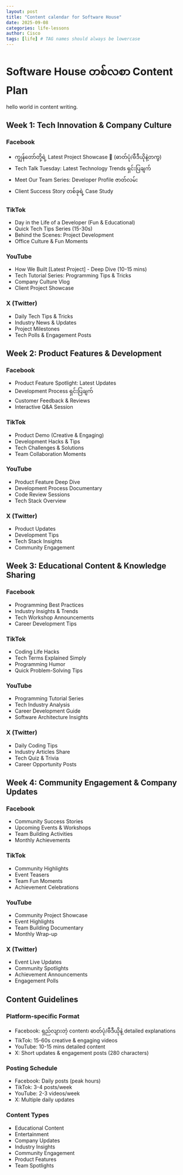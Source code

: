 ```yaml
---
layout: post
title: "Content calendar for Software House"
date: 2025-09-08
categories: life-lessons
author: Cisco
tags: [life] # TAG names should always be lowercase
---
```



# Software House တစ်လစာ Content Plan

hello world in content writing.

## Week 1: Tech Innovation & Company Culture

### Facebook
- ကျွန်တော်တို့ရဲ့ Latest Project Showcase 🚀 (ဓာတ်ပုံ/ဗီဒီယိုနဲ့တကွ)
- Tech Talk Tuesday: Latest Technology Trends ရှင်းပြချက်
- Meet Our Team Series: Developer Profile ဇာတ်လမ်း
- Client Success Story တစ်ခုရဲ့ Case Study

### TikTok
- Day in the Life of a Developer (Fun & Educational)
- Quick Tech Tips Series (15-30s)
- Behind the Scenes: Project Development
- Office Culture & Fun Moments

### YouTube
- How We Built [Latest Project] - Deep Dive (10-15 mins)
- Tech Tutorial Series: Programming Tips & Tricks
- Company Culture Vlog
- Client Project Showcase

### X (Twitter)
- Daily Tech Tips & Tricks
- Industry News & Updates
- Project Milestones
- Tech Polls & Engagement Posts

## Week 2: Product Features & Development

### Facebook
- Product Feature Spotlight: Latest Updates
- Development Process ရှင်းပြချက်
- Customer Feedback & Reviews
- Interactive Q&A Session

### TikTok
- Product Demo (Creative & Engaging)
- Development Hacks & Tips
- Tech Challenges & Solutions
- Team Collaboration Moments

### YouTube
- Product Feature Deep Dive
- Development Process Documentary
- Code Review Sessions
- Tech Stack Overview

### X (Twitter)
- Product Updates
- Development Tips
- Tech Stack Insights
- Community Engagement

## Week 3: Educational Content & Knowledge Sharing

### Facebook
- Programming Best Practices
- Industry Insights & Trends
- Tech Workshop Announcements
- Career Development Tips

### TikTok
- Coding Life Hacks
- Tech Terms Explained Simply
- Programming Humor
- Quick Problem-Solving Tips

### YouTube
- Programming Tutorial Series
- Tech Industry Analysis
- Career Development Guide
- Software Architecture Insights

### X (Twitter)
- Daily Coding Tips
- Industry Articles Share
- Tech Quiz & Trivia
- Career Opportunity Posts

## Week 4: Community Engagement & Company Updates

### Facebook
- Community Success Stories
- Upcoming Events & Workshops
- Team Building Activities
- Monthly Achievements

### TikTok
- Community Highlights
- Event Teasers
- Team Fun Moments
- Achievement Celebrations

### YouTube
- Community Project Showcase
- Event Highlights
- Team Building Documentary
- Monthly Wrap-up

### X (Twitter)
- Event Live Updates
- Community Spotlights
- Achievement Announcements
- Engagement Polls

## Content Guidelines

### Platform-specific Format
- Facebook: ရှည်လျားတဲ့ content၊ ဓာတ်ပုံ/ဗီဒီယိုနဲ့ detailed explanations
- TikTok: 15-60s creative & engaging videos
- YouTube: 10-15 mins detailed content
- X: Short updates & engagement posts (280 characters)

### Posting Schedule
- Facebook: Daily posts (peak hours)
- TikTok: 3-4 posts/week
- YouTube: 2-3 videos/week
- X: Multiple daily updates

### Content Types
- Educational Content
- Entertainment
- Company Updates
- Industry Insights
- Community Engagement
- Product Features
- Team Spotlights